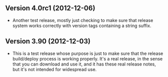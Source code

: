 Version 4.0rc1 (2012-12-06)
---------------------------

* Another test release, mostly just checking to make sure that release system
  works correctly with version tags containing a string suffix.

Version 3.90 (2012-12-03)
-------------------------

* This is a test release whose purpose is just to make sure that the release
  build/deploy process is working properly.  It's a real release, in the sense
  that you can download and use it, and it has these real release notes, but
  it's not intended for widespread use.
